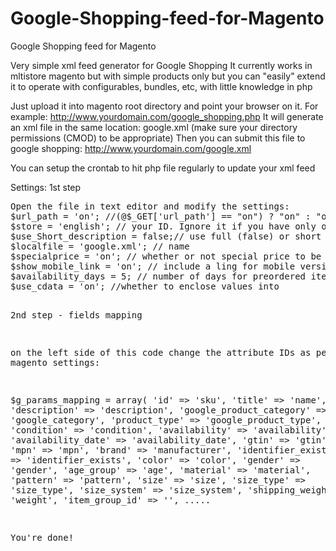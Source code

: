 # Google-Shopping-feed-for-Magento
Google Shopping feed for Magento

Very simple xml feed generator for Google Shopping
It currently works in mltistore magento but with simple products only but you can "easily" extend it to operate with configurables, bundles, etc, with little knowledge in php

Just upload it into magento root directory and point your browser on it. For example:
http://www.yourdomain.com/google_shopping.php
It will generate an xml file in the same location: google.xml (make sure your directory permissions (CMOD) to be appropriate)
Then you can submit this file to google shopping: http://www.yourdomain.com/google.xml

You can setup the crontab to hit php file regularly to update your xml feed

Settings:
1st step
<pre>
Open the file in text editor and modify the settings:
$url_path = 'on'; //(@$_GET['url_path'] == "on") ? "on" : "off"; set to 'on' to get rid of ?___store= in multistore shop
$store = 'english'; // your ID. Ignore it if you have only one store
$use_Short_description = false;// use full (false) or short (true) description
$localfile = 'google.xml'; // name 
$specialprice = 'on'; // whether or not special price to be used in the feed
$show_mobile_link = 'on'; // include a ling for mobile version of your site
$availability_days = 5; // number of days for preordered items to get available
$use_cdata = 'on'; //whether to enclose values into <![CDATA[...]] or escape with htmlspecialchars when calling cdata() function
$force_mpn = 'on'; // If mpn is empty then sku will be inserted
$weight_unit = 'kg';
</pre>
2nd step - fields mapping

on the left side of this code change the attribute IDs as per your magento settings:

$g_params_mapping = array(
'id' 						=> 'sku',
'title' 					=> 'name',
'description' 				=> 'description',
'google_product_category' 	=> 'google_category',
'product_type' 				=> 'google_product_type',
'condition'					=> 'condition',
'availability'				=> 'availability',
'availability_date'			=> 'availability_date',
'gtin'						=> 'gtin',
'mpn'						=> 'mpn',
'brand'						=> 'manufacturer',
'identifier_exists'			=> 'identifier_exists',
'color'						=> 'color',
'gender'					=> 'gender',
'age_group'					=> 'age',
'material'					=> 'material',
'pattern'					=> 'pattern',
'size'						=> 'size',
'size_type'					=> 'size_type',
'size_system'				=> 'size_system',
'shipping_weight'			=> 'weight',
'item_group_id'				=> '',
.....

You're done!



